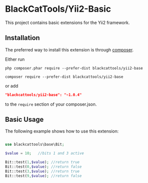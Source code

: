 # BlackCatTools/Yii2-Basic

This project contains basic extensions for the Yii2 framework.

Installation
------------

The preferred way to install this extension is through [composer](http://getcomposer.org/download/).

Either run

```
php composer.phar require --prefer-dist blackcattools/yii2-base
```

```
composer require --prefer-dist blackcattools/yii2-base
```

or add

```json
"blackcattools/yii2-base": "~1.0.4"
```

to the `require` section of your composer.json.


Basic Usage
-----------

The following example shows how to use this extension:

```php

use blackcattools\base\Bit;

$value = 10;   //bits 1 and 3 active

Bit::test(1,$value); //return true
Bit::test(0,$value); //return false
Bit::test(3,$value); //return true
Bit::test(9,$value); //return false

```


